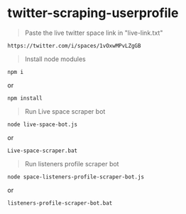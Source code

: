 # twitter-scraping-userprofile
> Paste the live twitter space link in "live-link.txt"
```
https://twitter.com/i/spaces/1vOxwMPvLZgGB
```
> Install node modules
```
npm i
```
or
```
npm install
```
> Run Live space scraper bot
```
node live-space-bot.js
```
or
```
Live-space-scraper.bat
```
> Run listeners profile scraper bot
```
node space-listeners-profile-scraper-bot.js
```
or
```
listeners-profile-scraper-bot.bat
```